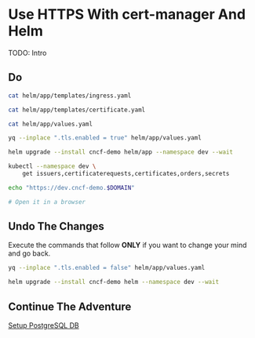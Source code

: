 # Use HTTPS With cert-manager And Helm

TODO: Intro

## Do

```bash
cat helm/app/templates/ingress.yaml

cat helm/app/templates/certificate.yaml

cat helm/app/values.yaml

yq --inplace ".tls.enabled = true" helm/app/values.yaml

helm upgrade --install cncf-demo helm/app --namespace dev --wait

kubectl --namespace dev \
    get issuers,certificaterequests,certificates,orders,secrets

echo "https://dev.cncf-demo.$DOMAIN"

# Open it in a browser
```

## Undo The Changes

Execute the commands that follow **ONLY** if you want to change your mind and go back.

```bash
yq --inplace ".tls.enabled = false" helm/app/values.yaml

helm upgrade --install cncf-demo helm --namespace dev --wait
```

## Continue The Adventure

[Setup PostgreSQL DB](../db/story.md)
